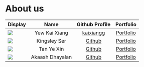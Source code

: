 # About us

Display |      Name       |              Github Profile               | Portfolio 
--------|:---------------:|:-----------------------------------------:|:---------:
![](https://via.placeholder.com/100.png?text=Photo) |  Yew Kai Xiang  | [kaixiangg](https://github.com/kaixiangg) |[Portfolio](team/kaixiangg.md) 
![](https://via.placeholder.com/100.png?text=Photo) |  Kingsley Ser   |   [Github](https://github.com/sjwking)    | [Portfolio](sjwking)
![](https://via.placeholder.com/100.png?text=Photo) |   Tan Ye Xin    |   [Github](https://github.com/yx-tzzz)    | [Portfolio](docs/team/yx-tzzz.md)
![](https://via.placeholder.com/100.png?text=Photo) | Akaash Dhayalan |   [Github](https://github.com/akaash02)   | [Portfolio](docs/team/akaash02.md)



